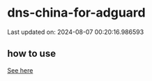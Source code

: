 # dns-china-for-adguard

Last updated on: 2024-08-07 00:20:16.986593

## how to use

[See here](https://github.com/AdguardTeam/AdGuardHome/wiki/Configuration#upstreams-from-file)